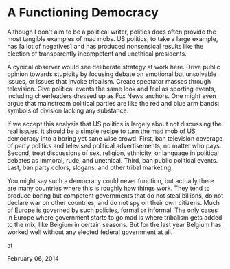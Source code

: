 # A Functioning Democracy

Although I don't aim to be a political writer, politics does often 
provide the most tangible examples of mad mobs. US politics, to take a 
large example, has [a lot of negatives] and has produced 
nonsensical results like the election of transparently incompetent and 
unethical presidents.

A cynical observer would see deliberate strategy at work here. Drive 
public opinion towards stupidity by focusing debate on emotional but 
unsolvable issues, or issues that invoke tribalism. Create spectator 
masses through television. Give political events the same look and feel 
as sporting events, including cheerleaders dressed up as Fox News 
anchors. One might even argue that mainstream political parties are like
 the red and blue arm bands: symbols of division lacking any substance.

If we accept this analysis that US politics is largely about not discussing the real issues, it should be a simple recipe to turn the mad
 mob of US democracy into a boring yet sane wise crowd. First, ban 
television coverage of party politics and televised political 
advertisements, no matter who pays. Second, treat discussions of sex, 
religion, ethnicity, or language in political debates as immoral, rude, 
and unethical. Third, ban public political events. Last, ban party 
colors, slogans, and other tribal marketing.

You might say such a democracy could never function, but actually 
there are many countries where this is roughly how things work. They 
tend to produce boring but competent governments that do not steal 
billions, do not declare war on other countries, and do not spy on their
 own citizens. Much of Europe is governed by such policies, formal or 
informal. The only cases in Europe where government starts to go mad is 
where tribalism gets added to the mix, like Belgium in certain seasons. 
But for the last year Belgium has worked well without any elected 
federal government at all.








at

February 06, 2014















